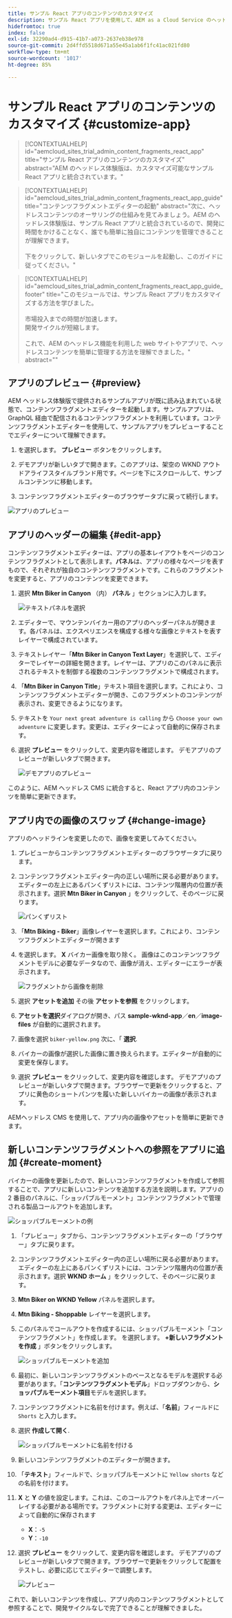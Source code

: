 ```yaml
---
title: サンプル React アプリのコンテンツのカスタマイズ
description: サンプル React アプリを使用して、AEM as a Cloud Service のヘッドレス機能セットを使用したコンテンツのカスタマイズ方法について説明します。
hidefromtoc: true
index: false
exl-id: 32290ad4-d915-41b7-a073-2637eb38e978
source-git-commit: 2d4ffd5518d671a55e45a1ab6f1fc41ac021fd80
workflow-type: tm+mt
source-wordcount: '1017'
ht-degree: 85%

---
```



# サンプル React アプリのコンテンツのカスタマイズ {#customize-app}

>[!CONTEXTUALHELP]
>id="aemcloud_sites_trial_admin_content_fragments_react_app"
>title="サンプル React アプリのコンテンツのカスタマイズ"
>abstract="AEM のヘッドレス体験版は、カスタマイズ可能なサンプル React アプリと統合されています。"

>[!CONTEXTUALHELP]
>id="aemcloud_sites_trial_admin_content_fragments_react_app_guide"
>title="コンテンツフラグメントエディターの起動"
>abstract="次に、ヘッドレスコンテンツのオーサリングの仕組みを見てみましょう。AEM のヘッドレス体験版は、サンプル React アプリと統合されているので、開発に時間をかけることなく、誰でも簡単に独自にコンテンツを管理できることが理解できます。<br><br>下をクリックして、新しいタブでこのモジュールを起動し、このガイドに従ってください。"

>[!CONTEXTUALHELP]
>id="aemcloud_sites_trial_admin_content_fragments_react_app_guide_footer"
>title="このモジュールでは、サンプル React アプリをカスタマイズする方法を学びました。<br><br>市場投入までの時間が加速します。<br>開発サイクルが短縮します。<br><br>これで、AEM のヘッドレス機能を利用した web サイトやアプリで、ヘッドレスコンテンツを簡単に管理する方法を理解できました。"
>abstract=""

## アプリのプレビュー {#preview}

AEM ヘッドレス体験版で提供されるサンプルアプリが既に読み込まれている状態で、コンテンツフラグメントエディターを起動します。サンプルアプリは、GraphQL 経由で配信されるコンテンツフラグメントを利用しています。コンテンツフラグメントエディターを使用して、サンプルアプリをプレビューすることでエディターについて理解できます。

1. を選択します。 **プレビュー** ボタンをクリックします。

1. デモアプリが新しいタブで開きます。このアプリは、架空の WKND アウトドアライフスタイルブランド用です。ページを下にスクロールして、サンプルコンテンツに移動します。

1. コンテンツフラグメントエディターのブラウザータブに戻って続行します。

![アプリのプレビュー](assets/do-not-localize/preview-app-1.png)

## アプリのヘッダーの編集 {#edit-app}

コンテンツフラグメントエディターは、アプリの基本レイアウトをページのコンテンツフラグメントとして表示します。**パネル**&#x200B;は、アプリの様々なページを表すもので、それぞれが独自のコンテンツフラグメントです。これらのフラグメントを変更すると、アプリのコンテンツを変更できます。

1. 選択 **Mtn Biker in Canyon** （内） **パネル** 」セクションに入力します。

   ![テキストパネルを選択](assets/do-not-localize/edit-header-1.png)

1. エディターで、マウンテンバイカー用のアプリのヘッダーパネルが開きます。各パネルは、エクスペリエンスを構成する様々な画像とテキストを表すレイヤーで構成されています。

1. テキストレイヤー「**Mtn Biker in Canyon Text Layer**」を選択して、エディターでレイヤーの詳細を開きます。レイヤーは、アプリのこのパネルに表示されるテキストを制御する複数のコンテンツフラグメントで構成されます。

1. 「**Mtn Biker in Canyon Title**」テキスト項目を選択します。これにより、コンテンツフラグメントエディターが開き、このフラグメントのコンテンツが表示され、変更できるようになります。

1. テキストを `Your next great adventure is calling` から `Choose your own adventure` に変更します。変更は、エディターによって自動的に保存されます。

1. 選択 **プレビュー** をクリックして、変更内容を確認します。 デモアプリのプレビューが新しいタブで開きます。

   ![デモアプリのプレビュー](assets/do-not-localize/edit-header-5-6.png)

このように、AEM ヘッドレス CMS に統合すると、React アプリ内のコンテンツを簡単に更新できます。

## アプリ内での画像のスワップ {#change-image}

アプリのヘッドラインを変更したので、画像を変更してみてください。

1. プレビューからコンテンツフラグメントエディターのブラウザータブに戻ります。

1. コンテンツフラグメントエディター内の正しい場所に戻る必要があります。エディターの左上にあるパンくずリストには、コンテンツ階層内の位置が表示されます。選択 **Mtn Biker in Canyon** 」をクリックして、そのページに戻ります。

   ![パンくずリスト](assets/do-not-localize/swap-image-2.png)

1. 「**Mtn Biking - Biker**」画像レイヤーを選択します。これにより、コンテンツフラグメントエディターが開きます

1. を選択します。 **X** バイカー画像を取り除く。 画像はこのコンテンツフラグメントモデルに必要なデータなので、画像が消え、エディターにエラーが表示されます。

   ![フラグメントから画像を削除](assets/do-not-localize/swap-image-4.png)

1. 選択 **アセットを追加** その後 **アセットを参照** をクリックします。

1. **アセットを選択**&#x200B;ダイアログが開き、パス **sample-wknd-app**／**en**／**image-files** が自動的に選択されます。

1. 画像を選択 `biker-yellow.png` 次に、「 **選択**.

1. バイカーの画像が選択した画像に置き換えられます。エディターが自動的に変更を保存します。

1. 選択 **プレビュー** をクリックして、変更内容を確認します。 デモアプリのプレビューが新しいタブで開きます。ブラウザーで更新をクリックすると、アプリに黄色のショートパンツを履いた新しいバイカーの画像が表示されます。

AEMヘッドレス CMS を使用して、アプリ内の画像やアセットを簡単に更新できます。

## 新しいコンテンツフラグメントへの参照をアプリに追加 {#create-moment}

バイカーの画像を更新したので、新しいコンテンツフラグメントを作成して参照することで、アプリに新しいコンテンツを追加する方法を説明します。アプリの 2 番目のパネルに、「ショッパブルモーメント」コンテンツフラグメントで管理される製品コールアウトを追加します。

![ショッパブルモーメントの例](assets/do-not-localize/example-shoppable-moment.png)

1. 「プレビュー」タブから、コンテンツフラグメントエディターの「ブラウザー」タブに戻ります。

1. コンテンツフラグメントエディター内の正しい場所に戻る必要があります。エディターの左上にあるパンくずリストには、コンテンツ階層内の位置が表示されます。選択 **WKND ホーム** 」をクリックして、そのページに戻ります。

1. **Mtn Biker on WKND Yellow** パネルを選択します。

1. **Mtn Biking - Shoppable** レイヤーを選択します。

1. このパネルでコールアウトを作成するには、ショッパブルモーメント「コンテンツフラグメント」を作成します。 を選択します。 **+新しいフラグメントを作成** 」ボタンをクリックします。

   ![ショッパブルモーメントを追加](assets/do-not-localize/add-reference-1-5.png)

1. 最初に、新しいコンテンツフラグメントのベースとなるモデルを選択する必要があります。「**コンテンツフラグメントモデル**」ドロップダウンから、**ショッパブルモーメント項目**&#x200B;モデルを選択します。

1. コンテンツフラグメントに名前を付けます。例えば、「**名前**」フィールドに `Shorts` と入力します。

1. 選択 **作成して開く**.

   ![ショッパブルモーメントに名前を付ける](assets/do-not-localize/add-reference-6-7-8.png)

1. 新しいコンテンツフラグメントのエディターが開きます。

1. 「**テキスト**」フィールドで、ショッパブルモーメントに `Yellow shorts` などの名前を付けます。

1. **X** と **Y** の値を設定します。これは、このコールアウトをパネル上でオーバーレイする必要がある場所です。フラグメントに対する変更は、エディターによって自動的に保存されます

   * **X**：`-5`
   * **Y**：`-10`

1. 選択 **プレビュー** をクリックして、変更内容を確認します。 デモアプリのプレビューが新しいタブで開きます。ブラウザーで更新をクリックして配置をテストし、必要に応じてエディターで調整します。

   ![プレビュー](assets/do-not-localize/add-reference-10-11-12.png)

これで、新しいコンテンツを作成し、アプリ内のコンテンツフラグメントとして参照することで、開発サイクルなしで完了できることが理解できました。
